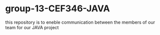 # group-13-CEF346-JAVA
this repository is to eneble communication between the members of our team for our JAVA project
